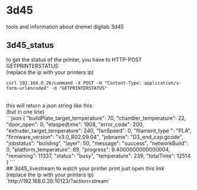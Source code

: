# 3d45
tools and information about dremel digilab 3d45
## 3d45_status
to get the status of the printer, you have to HTTP-POST GETPRINTERSTATUS<br>
(replace the ip with your printers ip)<br>
```batch
curl 192.168.0.26/command -X POST -H "Content-Type: application/x-form-urlencoded" -d "GETPRINTERSTATUS"
```
<br>
this will return a json string like this<br>
(but in one line)<br>
```json
{
    "buildPlate_target_temperature": 70,
    "chamber_temperature": 22,
    "door_open": 0,
    "elaspedtime": 1908,
    "error_code": 200,
    "extruder_target_temperature": 240,
    "fanSpeed": 0,
    "filament_type ": "PLA",
    "firmware_version": "v3.0_R02.09.04",
    "jobname": "D3_end_cap.gcode",
    "jobstatus": "building",
    "layer": 50,
    "message": "success",
    "networkBuild": 0,
    "platform_temperature": 69,
    "progress": 9.4000000000000004,
    "remaining": 11337,
    "status": "busy",
    "temperature": 239,
    "totalTime": 12514
}
```
<br>
## 3d45_livestream
to watch your printer print just open this link<br>
(replace the ip with your printers ip)<br>
`http://192.168.0.26:10123/?action=stream`
